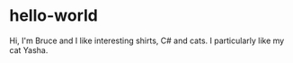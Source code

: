 # hello-world
Hi, I'm Bruce and I like interesting shirts, C# and cats. I particularly like my cat Yasha.
